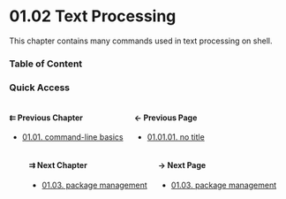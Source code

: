 # 01.02 Text Processing

This chapter contains many commands used in text processing on shell.

### Table of Content

### Quick Access

<div class="previous_chapter" style="float:left">

#### &#8647; Previous Chapter

* [01.01. command-line basics](./../../01.LPIC-1/01.commandline_basics/00.README.md)
</div>

<div class="previous_page" style="float:left;margin-left:20px;margin-right:20px">

#### &#8592; Previous Page

* [01.01.01. no title](./../../01.LPIC-1/01.commandline_basics/01.commandline-basics-general-senario.md)

</div>
<div class="next_page" style="float:right;margin-left:20px;margin-right:20px">

#### &#8594; Next Page

* [01.03. package management](./../../01.LPIC-1/03.package_management/00.README.md)

</div>
<div class="next_chapter" style="float:right">

#### &#8649; Next Chapter

* [01.03. package management](./../../01.LPIC-1/03.package_management/00.README.md)

</div>
